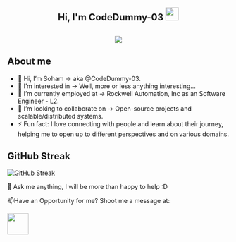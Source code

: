 <h2 align="center">Hi, I'm CodeDummy-03 <img src="https://user-images.githubusercontent.com/39955420/147578264-bae0526c-028a-49d2-8af8-d08bb4edbd2a.gif" height="30" width="30"></h2>

<h2 align="center"><img src="https://user-images.githubusercontent.com/39955420/147578199-56632b69-b3e8-4d9f-97e2-f046a1c2cba0.gif"></h2>


<h2>About me</h2>

- 👋 Hi, I’m Soham -> aka @CodeDummy-03.
- 👀 I’m interested in -> Well, more or less anything interesting... 
- 🌱 I’m currently employed at -> Rockwell Automation, Inc as an Software Engineer - L2.
- 💞️ I’m looking to collaborate on -> Open-source projects and scalable/distributed systems.
- ⚡ Fun fact: I love connecting with people and learn about their journey, helping me to open up to different perspectives and on various domains.
   
<h2>GitHub Streak</h2>

[![GitHub Streak](https://github-readme-streak-stats.herokuapp.com/?user=CodeDummy-03&theme=dark&ring=FFB19A&hide_border=true&currStreakNum=F6A085&fire=F6A085&currStreakLabel=F6A085)](https://git.io/streak-stats)

💬 Ask me anything, I will be more than happy to help :D

📫Have an Opportunity for me? Shoot me a message at:

[<img src="https://user-images.githubusercontent.com/39955420/147572655-e5feabb1-2a36-467c-9906-1fc66d606b41.png" height="48" width="48">](https://www.linkedin.com/in/sohampal95/)
